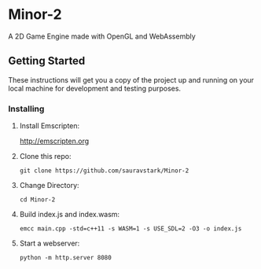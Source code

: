
# Minor-2

A 2D Game Engine made with OpenGL and WebAssembly

## Getting Started

These instructions will get you a copy of the project up and running on your local machine for development and testing purposes.

### Installing

1. Install Emscripten:

	http://emscripten.org

2. Clone this repo:

	`git clone https://github.com/sauravstark/Minor-2`
	
3. Change Directory:

	`cd Minor-2`

4.  Build index.js and index.wasm:
    
    `emcc main.cpp -std=c++11 -s WASM=1 -s USE_SDL=2 -O3 -o index.js`
    
5.  Start a webserver:

	`python -m http.server 8080`